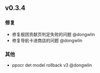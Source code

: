 ## v0.3.4

### 修复

- 修复舰团贡献页判定失败的问题 @dongwlin
- 修复导航卡进商店的问题 @dongwlin

### 其他

- ppocr det model rollback v3 @dongwlin

